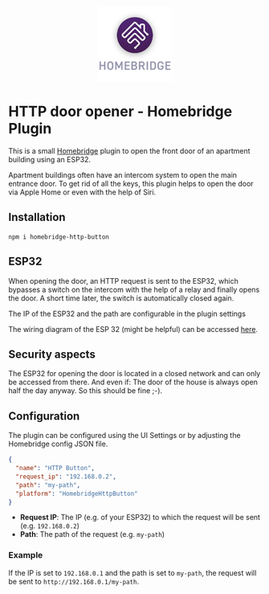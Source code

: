 <p align="center">

<img src="https://github.com/homebridge/branding/raw/master/logos/homebridge-wordmark-logo-vertical.png" width="150">

</p>

# HTTP door opener - Homebridge Plugin

This is a small [Homebridge](https://homebridge.io/) plugin to open the front door of an apartment building using an
ESP32.

Apartment buildings often have an intercom system to open the main entrance door. To get rid of all the keys, this
plugin helps to open the door via Apple Home or even with the help of Siri.

## Installation

```shell
npm i homebridge-http-button
```

## ESP32

When opening the door, an HTTP request is sent to the ESP32, which bypasses a switch on the intercom with the help of
a relay and finally opens the door. A short time later, the switch is automatically closed again.

The IP of the ESP32 and the path are configurable in the plugin settings

The wiring diagram of the ESP 32 (might be helpful) can be accessed [here](https://bit.ly/3Cj8KuG).

## Security aspects

The ESP32 for opening the door is located in a closed network and can only be accessed from there. And even if: The
door of the house is always open half the day anyway. So this should be fine ;-).

## Configuration

The plugin can be configured using the UI Settings or by adjusting the Homebridge config JSON file.

```JSON
{
  "name": "HTTP Button",
  "request_ip": "192.168.0.2",
  "path": "my-path",
  "platform": "HomebridgeHttpButton"
}
```

- **Request IP**: The IP (e.g. of your ESP32) to which the request will be sent (e.g. `192.168.0.2`)
- **Path**: The path of the request (e.g. `my-path`)

### Example

If the IP is set to `192.168.0.1` and the path is set to `my-path`, the request will be sent
to `http://192.168.0.1/my-path`.